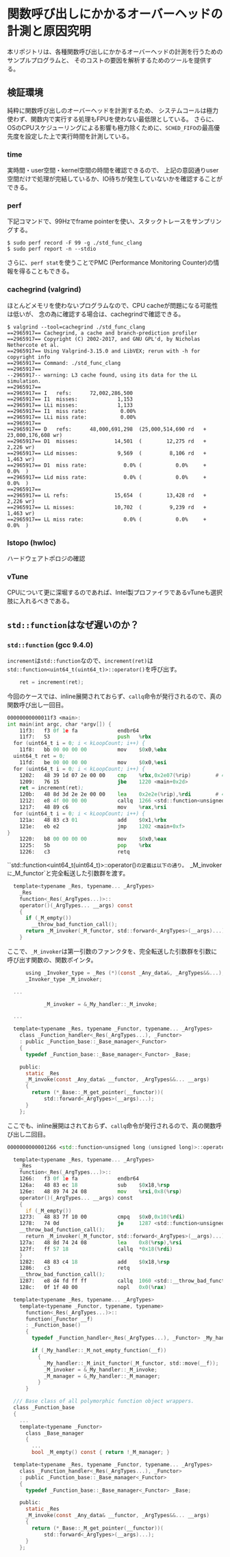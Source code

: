 # 関数呼び出しにかかるオーバーヘッドの計測と原因究明

本リポジトリは、各種関数呼び出しにかかるオーバーヘッドの計測を行うためのサンプルプログラムと、
そのコストの要因を解析するためのツールを提供する。

## 検証環境

純粋に関数呼び出しのオーバーヘッドを計測するため、
システムコールは極力使わず、関数内で実行する処理もFPUを使わない最低限としている。
さらに、OSのCPUスケジューリングによる影響も極力除くために、`SCHED_FIFO`の最高優先度を設定した上で実行時間を計測している。

### time

実時間・user空間・kernel空間の時間を確認できるので、
上記の意図通りuser空間だけで処理が完結しているか、IO待ちが発生していないかを確認することができる。

### perf

下記コマンドで、99Hzでframe pointerを使い、スタックトレースをサンプリングする。

```
$ sudo perf record -F 99 -g ./std_func_clang
$ sudo perf report -n --stdio
```

さらに、`perf stat`を使うことでPMC (Performance Monitoring Counter)の情報を得ることもできる。

### cachegrind (valgrind)

ほとんどメモリを使わないプログラムなので、CPU cacheが問題になる可能性は低いが、
念の為に確認する場合は、cachegrindで確認できる。

```
$ valgrind --tool=cachegrind ./std_func_clang 
==2965917== Cachegrind, a cache and branch-prediction profiler
==2965917== Copyright (C) 2002-2017, and GNU GPL'd, by Nicholas Nethercote et al.
==2965917== Using Valgrind-3.15.0 and LibVEX; rerun with -h for copyright info
==2965917== Command: ./std_func_clang
==2965917== 
--2965917-- warning: L3 cache found, using its data for the LL simulation.
==2965917== 
==2965917== I   refs:      72,002,286,500
==2965917== I1  misses:             1,153
==2965917== LLi misses:             1,133
==2965917== I1  miss rate:           0.00%
==2965917== LLi miss rate:           0.00%
==2965917== 
==2965917== D   refs:      48,000,691,298  (25,000,514,690 rd   + 23,000,176,608 wr)
==2965917== D1  misses:            14,501  (        12,275 rd   +          2,226 wr)
==2965917== LLd misses:             9,569  (         8,106 rd   +          1,463 wr)
==2965917== D1  miss rate:            0.0% (           0.0%     +            0.0%  )
==2965917== LLd miss rate:            0.0% (           0.0%     +            0.0%  )
==2965917== 
==2965917== LL refs:               15,654  (        13,428 rd   +          2,226 wr)
==2965917== LL misses:             10,702  (         9,239 rd   +          1,463 wr)
==2965917== LL miss rate:             0.0% (           0.0%     +            0.0%  )
```

### lstopo (hwloc)

ハードウェアトポロジの確認


### vTune

CPUについて更に深堀するのであれば、Intel製プロファイラであるvTuneも選択肢に入れるべきである。


## `std::function`はなぜ遅いのか？

### `std::function` (gcc 9.4.0)

`increment`は`std::function`なので、`increment(ret)`は
`std::function<uint64_t(uint64_t)>::operator()`を呼び出す。

```std_func.cc
    ret = increment(ret);
```

今回のケースでは、inline展開されておらず、`callq`命令が発行されるので、真の関数呼び出し一回目。

```asm
00000000000011f3 <main>:
int main(int argc, char *argv[]) {
    11f3:	f3 0f 1e fa          	endbr64 
    11f7:	53                   	push   %rbx
  for (uint64_t i = 0; i < kLoopCount; i++) {
    11f8:	bb 00 00 00 00       	mov    $0x0,%ebx
  uint64_t ret = 0;
    11fd:	be 00 00 00 00       	mov    $0x0,%esi
  for (uint64_t i = 0; i < kLoopCount; i++) {
    1202:	48 39 1d 07 2e 00 00 	cmp    %rbx,0x2e07(%rip)        # 4010 <kLoopCount>
    1209:	76 15                	jbe    1220 <main+0x2d>
    ret = increment(ret);
    120b:	48 8d 3d 2e 2e 00 00 	lea    0x2e2e(%rip),%rdi        # 4040 <increment>
    1212:	e8 4f 00 00 00       	callq  1266 <std::function<unsigned long (unsigned long)>::operator()(unsigned long) const>
    1217:	48 89 c6             	mov    %rax,%rsi
  for (uint64_t i = 0; i < kLoopCount; i++) {
    121a:	48 83 c3 01          	add    $0x1,%rbx
    121e:	eb e2                	jmp    1202 <main+0xf>
}
    1220:	b8 00 00 00 00       	mov    $0x0,%eax
    1225:	5b                   	pop    %rbx
    1226:	c3                   	retq
```

``std::function<uint64_t(uint64_t)>::operator()`の定義は以下の通り。
`_M_invoker`に`_M_functor`と完全転送した引数群を渡す。

```bits/std_function.h
  template<typename _Res, typename... _ArgTypes>
    _Res
    function<_Res(_ArgTypes...)>::
    operator()(_ArgTypes... __args) const
    {
      if (_M_empty())
        __throw_bad_function_call();
      return _M_invoker(_M_functor, std::forward<_ArgTypes>(__args)...);
    }

```

ここで、`_M_invoker`は第一引数のファンクタを、完全転送した引数群を引数に呼び出す関数の、関数ポインタ。


```bits/std_function.h
      using _Invoker_type = _Res (*)(const _Any_data&, _ArgTypes&&...);
      _Invoker_type _M_invoker;

  ...

            _M_invoker = &_My_handler::_M_invoke;

  ...

  template<typename _Res, typename _Functor, typename... _ArgTypes>
    class _Function_handler<_Res(_ArgTypes...), _Functor>
    : public _Function_base::_Base_manager<_Functor>
    {
      typedef _Function_base::_Base_manager<_Functor> _Base;

    public:
      static _Res
      _M_invoke(const _Any_data& __functor, _ArgTypes&&... __args)
      {
        return (*_Base::_M_get_pointer(__functor))(
            std::forward<_ArgTypes>(__args)...);
      }
    };
```

ここでも、inline展開はされておらず、`callq`命令が発行されるので、真の関数呼び出し二回目。

```asm
0000000000001266 <std::function<unsigned long (unsigned long)>::operator()(unsigned long) const>:

  template<typename _Res, typename... _ArgTypes>
    _Res
    function<_Res(_ArgTypes...)>::
    1266:	f3 0f 1e fa          	endbr64 
    126a:	48 83 ec 18          	sub    $0x18,%rsp
    126e:	48 89 74 24 08       	mov    %rsi,0x8(%rsp)
    operator()(_ArgTypes... __args) const
    {
      if (_M_empty())
    1273:	48 83 7f 10 00       	cmpq   $0x0,0x10(%rdi)
    1278:	74 0d                	je     1287 <std::function<unsigned long (unsigned long)>::operator()(unsigned long) const+0x21>
	__throw_bad_function_call();
      return _M_invoker(_M_functor, std::forward<_ArgTypes>(__args)...);
    127a:	48 8d 74 24 08       	lea    0x8(%rsp),%rsi
    127f:	ff 57 18             	callq  *0x18(%rdi)
    }
    1282:	48 83 c4 18          	add    $0x18,%rsp
    1286:	c3                   	retq   
	__throw_bad_function_call();
    1287:	e8 d4 fd ff ff       	callq  1060 <std::__throw_bad_function_call()@plt>
    128c:	0f 1f 40 00          	nopl   0x0(%rax)
```



```bits/std_function.h
  template<typename _Res, typename... _ArgTypes>
    template<typename _Functor, typename, typename>
      function<_Res(_ArgTypes...)>::
      function(_Functor __f)
      : _Function_base()
      {
        typedef _Function_handler<_Res(_ArgTypes...), _Functor> _My_handler;

        if (_My_handler::_M_not_empty_function(__f))
          {
            _My_handler::_M_init_functor(_M_functor, std::move(__f));
            _M_invoker = &_My_handler::_M_invoke;
            _M_manager = &_My_handler::_M_manager;
          }
      }
```

```bits/std_function.h
  /// Base class of all polymorphic function object wrappers.
  class _Function_base
  {
    ...
    template<typename _Functor>
      class _Base_manager
      {
        ...
        bool _M_empty() const { return !_M_manager; }
```


```bits/std_function.h
  template<typename _Res, typename _Functor, typename... _ArgTypes>
    class _Function_handler<_Res(_ArgTypes...), _Functor>
    : public _Function_base::_Base_manager<_Functor>
    {
      typedef _Function_base::_Base_manager<_Functor> _Base;

    public:
      static _Res
      _M_invoke(const _Any_data& __functor, _ArgTypes&&... __args)
      {
        return (*_Base::_M_get_pointer(__functor))(
            std::forward<_ArgTypes>(__args)...);
      }
    };
```
